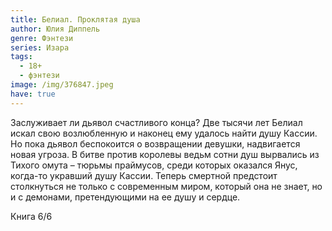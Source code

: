 ```yaml
---
title: Белиал. Проклятая душа
author: Юлия Диппель
genre: Фэнтези
series: Изара
tags:
  - 18+
  - фэнтези
image: /img/376847.jpeg
have: true
---
```

Заслуживает ли дьявол счастливого конца? Две тысячи лет Белиал искал свою возлюбленную и наконец ему удалось найти душу Кассии. Но пока дьявол беспокоится о возвращении девушки, надвигается новая угроза. В битве против королевы ведьм сотни душ вырвались из Тихого омута – тюрьмы праймусов, среди которых оказался Янус, когда-то укравший душу Кассии. Теперь смертной предстоит столкнуться не только с современным миром, который она не знает, но и с демонами, претендующими на ее душу и сердце.

Книга 6/6